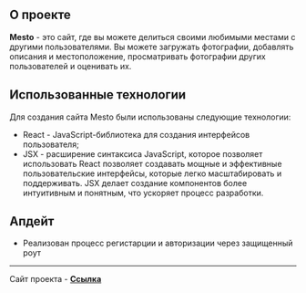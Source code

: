 ## О проекте
**Mesto** - это сайт, где вы можете делиться своими любимыми местами с другими пользователями. Вы можете загружать фотографии, добавлять описания и местоположение, просматривать фотографии других пользователей и оценивать их.

## Использованные технологии
Для создания сайта Mesto были использованы следующие технологии:

* React - JavaScript-библиотека для создания интерфейсов пользователя;
* JSX - расширение синтаксиса JavaScript, которое позволяет использовать 
React позволяет создавать мощные и эффективные пользовательские интерфейсы, которые легко масштабировать и поддерживать. JSX делает создание компонентов более интуитивным и понятным, что ускоряет процесс разработки.

## Апдейт
* Реализован процесс регистарции и авторизации через защищенный роут

------
Сайт проекта - **[Ссылка](https://klyuev1.github.io/react-mesto-auth/)**
